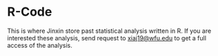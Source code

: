 # R-Code

This is where Jinxin store past statistical analysis written in R. If you are interested these analysis, send request to xiaj19@wfu.edu to get a full access of the analysis.
